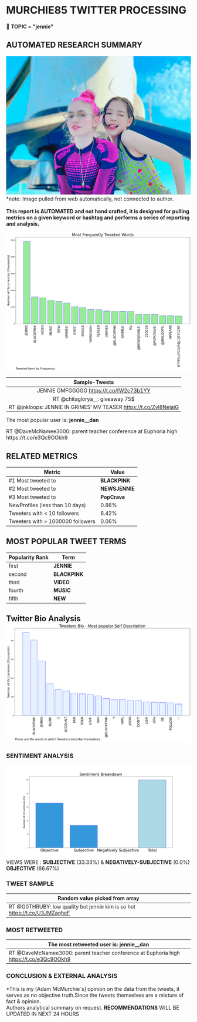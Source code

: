 # MURCHIE85 TWITTER PROCESSING 
&#x1F34E; **TOPIC = "jennie"**

## AUTOMATED RESEARCH SUMMARY

![image](assets/2022-01-25hashtagImage.png)*note: Image pulled from web automatically, not connected to author.
<br></br>
<b> This report is AUTOMATED and not hand crafted, it is designed for pulling metrics on a given keyword or hashtag and performs a series of reporting and analysis.</b>



![image](assets/2022-01-25TWEETS.png)



|                **Sample-Tweets**        |
| :-------------: |
| JENNIE OMFGGGGG https://t.co/fW2c73b1YY |
| RT @chitaglorya__: giveaway 75$ | 1,050,000 IDR-- rt follow &amp; rt like 2 recent tweets @ivannatavarok ends in 5 hours good luck 🍒 |
| RT @jnkloops: JENNIE IN GRIMES’ MV TEASER https://t.co/Zvl8NejaiG |

The most popular user is: **jennie__dan**
<div class="alert alert-block alert-danger"> RT @DaveMcNamee3000: parent teacher conference at Euphoria high https://t.co/e3Qc9OOkh9</div>

## RELATED METRICS<br>
| Metric | Value |
| ------------- | ------------- |
| #1 Most tweeted to  | **BLACKPINK** |
| #2 Most tweeted to  | **NEWSJENNlE** |
| #3 Most tweeted to  | **PopCrave** |
| NewProfiles (less than 10 days) | 0.86%  |
| Tweeters with < 10 followers  | 6.42%|
| Tweeters with > 1000000 followers  | 0.06%  |



## MOST POPULAR TWEET TERMS 


| Popularity Rank  | Term |
| ------------- | ------------- |
| first  | **JENNIE**  |
| second  | **BLACKPINK**  |
| third  | **VIDEO** |
| fourth  | **MUSIC**  |
| fifth  | **NEW**  |


## Twitter Bio Analysis![image](assets/2022-01-25BIO.png)
### SENTIMENT ANALYSIS
![image](assets/2022-01-25sentiment.png)
VIEWS WERE : **SUBJECTIVE**  (33.33%) & **NEGATIVELY-SUBJECTIVE** (0.0%) **OBJECTIVE** (66.67%)

### TWEET SAMPLE 
| Random value picked from array |
| ------------- |
|RT @G0THRUBY: low quality but jennie kim is so hot https://t.co/U3JMZagheF |

### MOST RETWEETED 

| The most retweeted user is: **jennie__dan**  |
| ------------- |
| RT @DaveMcNamee3000: parent teacher conference at Euphoria high https://t.co/e3Qc9OOkh9 |

### CONCLUSION & EXTERNAL ANALYSIS

*This is my [Adam McMurchie`s] opinion on the data from the tweets, it serves as no objective truth.Since the tweets themselves are a mixture of fact & opinion.<br>
Authors analytical summary on request.
**RECOMMENDATIONS** WILL BE UPDATED IN NEXT  24 HOURS <br>